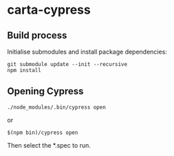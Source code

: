 # carta-cypress

## Build process
Initialise submodules and install package dependencies:
```
git submodule update --init --recursive
npm install
```

## Opening Cypress
```
./node_modules/.bin/cypress open
```
or
```
$(npm bin)/cypress open
```
Then select the *.spec to run.
